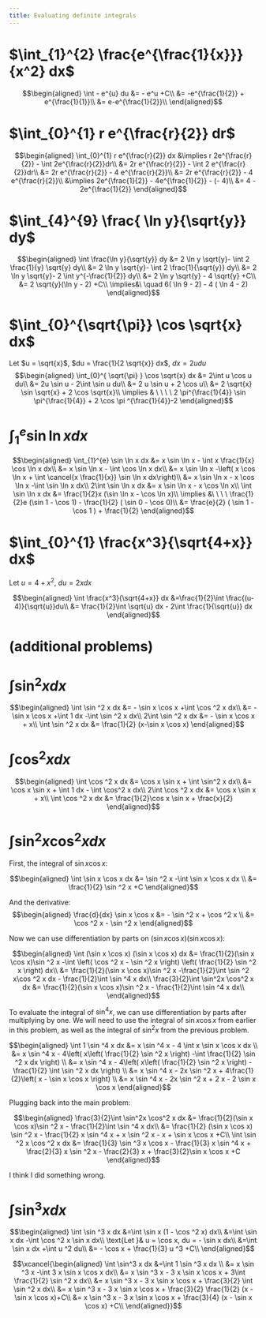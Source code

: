 ```yaml
---
title: Evaluating definite integrals
---
```


# $\int_{1}^{2} \frac{e^{\frac{1}{x}}}{x^2} dx$

$$\begin{aligned}
  \int - e^{u} du &= - e^u +C\\
  &= -e^{\frac{1}{2}} + e^{\frac{1}{1}}\\
  &= e-e^{\frac{1}{2}}\\
  \end{aligned}$$

# $\int_{0}^{1} r e^{\frac{r}{2}} dr$

$$\begin{aligned}
  \int_{0}^{1} r e^{\frac{r}{2}} dx &\implies r 2e^{\frac{r}{2}} - \int 2e^{\frac{r}{2}}dr\\
  &=  2r e^{\frac{r}{2}} - \int 2 e^{\frac{r}{2}}dr\\
  &=  2r e^{\frac{r}{2}} - 4 e^{\frac{r}{2}}\\
  &= 2r e^{\frac{r}{2}} - 4 e^{\frac{r}{2}}\\
  &\implies 2e^{\frac{1}{2}} - 4e^{\frac{1}{2}} - (- 4)\\
  &= 4 - 2e^{\frac{1}{2}}
  \end{aligned}$$

# $\int_{4}^{9} \frac{ \ln  y}{\sqrt{y}} dy$

$$\begin{aligned}
  \int \frac{\ln y}{\sqrt{y}} dy &= 2 \ln y \sqrt{y}- \int 2 \frac{1}{y} \sqrt{y} dy\\
  &=  2 \ln y \sqrt{y}- \int 2 \frac{1}{\sqrt{y}} dy\\
  &=  2 \ln y \sqrt{y}- 2 \int y^{-\frac{1}{2}} dy\\
  &=  2 \ln  y \sqrt{y} - 4 \sqrt{y} +C\\
  &=  2 \sqrt{y}(\ln  y - 2) +C\\
  \implies&\ \quad 6( \ln  9 - 2) - 4 ( \ln 4 - 2)
  \end{aligned}$$

# $\int_{0}^{\sqrt{\pi}} \cos \sqrt{x} dx$

Let $u = \sqrt{x}$, $du = \frac{1}{2 \sqrt{x}} dx$, $dx = 2 u du$
$$\begin{aligned}
  \int_{0}^{ \sqrt{\pi} } \cos \sqrt{x} dx &= 2\int u \cos u  du\\
  &= 2u \sin  u - 2\int \sin u du\\
  &= 2 u \sin  u + 2 \cos  u\\
  &= 2 \sqrt{x} \sin  \sqrt{x} + 2 \cos  \sqrt{x}\\
  \implies  & \ \ \ \ 2 \pi^{\frac{1}{4}} \sin \pi^{\frac{1}{4}} + 2 \cos \pi ^{\frac{1}{4}}-2
  \end{aligned}$$

# $\int_{1}^{e} \sin  \ln  x dx$

$$\begin{aligned}
  \int_{1}^{e} \sin  \ln  x dx &= x \sin  \ln  x - \int x \frac{1}{x} \cos \ln x dx\\
  &= x \sin  \ln  x - \int \cos \ln  x dx\\
  &= x \sin  \ln  x -\left( x \cos  \ln  x + \int \cancel{x \frac{1}{x}} \sin  \ln  x dx\right)\\
  &= x \sin  \ln  x - x \cos  \ln  x -\int \sin \ln x dx\\
  2\int \sin  \ln  x dx  &= x \sin  \ln  x - x \cos  \ln  x\\
 \int \sin  \ln  x dx &= \frac{1}{2}x (\sin  \ln  x - \cos  \ln  x)\\
 \implies &\ \ \ \ \frac{1}{2}e (\sin 1 - \cos  1) - \frac{1}{2} ( \sin  0 - \cos  0)\\
 &= \frac{e}{2} ( \sin  1 - \cos  1 ) + \frac{1}{2}
  \end{aligned}$$

# $\int_{0}^{1} \frac{x^3}{\sqrt{4+x}} dx$

Let $u = 4 + x^2$, $du = 2xdx$

$$\begin{aligned}
  \int \frac{x^3}{\sqrt{4+x}} dx &=\frac{1}{2}\int  \frac{(u-4)}{\sqrt{u}}du\\
  &= \frac{1}{2}\int \sqrt{u} dx - 2\int \frac{1}{\sqrt{u}} dx
  \end{aligned}$$

# (additional problems)

# $\int \sin^2 x dx$

$$\begin{aligned}
  \int \sin  ^2 x dx &= - \sin  x \cos  x +\int \cos  ^2 x dx\\
  &= - \sin  x \cos  x +\int 1 dx -\int  \sin  ^2 x dx\\
  2\int \sin ^2 x dx &= - \sin  x \cos  x + x\\
  \int \sin ^2 x dx  &= \frac{1}{2} (x-\sin  x \cos  x)
  \end{aligned}$$

# $\int \cos^2 x  dx$

$$\begin{aligned}
  \int \cos  ^2 x dx &= \cos  x \sin  x + \int \sin^2 x dx\\
  &= \cos x \sin  x + \int 1 dx - \int \cos^2 x dx\\
  2\int \cos  ^2 x dx &= \cos  x \sin  x + x\\
  \int \cos  ^2 x dx &= \frac{1}{2}\cos  x \sin  x + \frac{x}{2}
  \end{aligned}$$

# $\int \sin^2 x\cos^2 x dx$

First, the integral of $\sin  x \cos  x$:

$$\begin{aligned}
  \int \sin  x \cos  x dx &= \sin  ^2 x -\int \sin  x \cos  x dx \\
  &= \frac{1}{2} \sin  ^2 x +C
  \end{aligned}$$

And the derivative: $$\begin{aligned}
  \frac{d}{dx} \sin  x \cos  x &= - \sin  ^2 x + \cos  ^2 x \\
  &= \cos  ^2 x - \sin  ^2 x
  \end{aligned}$$

Now we can use differentiation by parts on
$(\sin  x \cos  x) (\sin  x \cos  x)$:

$$\begin{aligned}
  \int (\sin  x \cos  x) (\sin  x \cos  x) dx &= \frac{1}{2}(\sin  x \cos  x)\sin ^2 x -\int \left(  \cos  ^2 x - \sin  ^2 x \right)  \left( \frac{1}{2} \sin  ^2 x \right)  dx\\
  &= \frac{1}{2}(\sin  x \cos  x)\sin ^2 x -\frac{1}{2}\int \sin  ^2 x\cos ^2 x dx - \frac{1}{2}\int \sin ^4 x  dx\\
   \frac{3}{2}\int \sin^2x \cos^2 x  dx &= \frac{1}{2}(\sin  x \cos  x)\sin ^2 x - \frac{1}{2}\int \sin ^4 x  dx\\
  \end{aligned}$$

To evaluate the integral of $\sin  ^4 x$, we can use differentiation by
parts after multiplying by one. We will need to use the integral of
$\sin  x \cos  x$ from earlier in this problem, as well as the integral
of $\sin  ^2 x$ from the previous problem.

$$\begin{aligned}
  \int 1 \sin  ^4 x dx &= x \sin ^4 x - 4 \int x \sin  x \cos  x dx \\
  &= x \sin  ^4 x - 4\left(  x\left(  \frac{1}{2} \sin  ^2 x \right)  -\int \frac{1}{2} \sin  ^2 x dx \right) \\
  &= x \sin  ^4 x - 4\left(  x\left(  \frac{1}{2} \sin  ^2 x \right)  -\frac{1}{2} \int \sin  ^2 x dx \right) \\
  &= x \sin ^4 x - 2x \sin  ^2 x + 4\frac{1}{2}\left(  x - \sin  x \cos  x \right) \\
  &= x \sin ^4 x - 2x \sin  ^2 x + 2 x - 2 \sin  x \cos  x
  \end{aligned}$$

Plugging back into the main problem:

$$\begin{aligned}
   \frac{3}{2}\int \sin^2x \cos^2 x  dx &= \frac{1}{2}(\sin  x \cos  x)\sin ^2 x - \frac{1}{2}\int \sin ^4 x  dx\\
   &= \frac{1}{2} (\sin  x \cos  x) \sin  ^2 x - \frac{1}{2} x \sin ^4 x + x \sin  ^2 x - x + \sin  x \cos x +C\\
  \int \sin  ^2 x \cos  ^2 x dx &= \frac{1}{3} \sin  ^3 x \cos  x - \frac{1}{3} x \sin ^4 x + \frac{2}{3} x \sin  ^2 x - \frac{2}{3} x + \frac{3}{2}\sin  x \cos  x +C
  \end{aligned}$$

I think I did something wrong.

# $\int \sin^3 x dx$

$$\begin{aligned}
  \int \sin  ^3 x  dx &=\int \sin  x (1 - \cos  ^2 x) dx\\
  &=\int \sin  x dx  -\int \cos ^2 x \sin  x dx\\
  \text{Let }& u = \cos  x, du = - \sin  x dx\\
  &=\int \sin  x dx  +\int u ^2 du\\
  &= - \cos  x + \frac{1}{3} u ^3 +C\\
  \end{aligned}$$

$$\xcancel{\begin{aligned}
  \int \sin^3 x dx &=\int 1 \sin  ^3 x dx \\
  &= x \sin  ^3 x -\int 3 x \sin  x \cos  x dx\\
  &= x \sin  ^3 x - 3 x \sin  x \cos  x + 3\int \frac{1}{2} \sin ^2 x dx\\
  &= x \sin  ^3 x - 3 x \sin  x \cos  x + \frac{3}{2} \int \sin ^2 x dx\\
  &= x \sin  ^3 x - 3 x \sin  x \cos  x + \frac{3}{2} \frac{1}{2} (x - \sin  x \cos  x)+C\\
  &= x \sin  ^3 x - 3 x \sin  x \cos  x + \frac{3}{4} (x - \sin  x \cos  x) +C\\
  \end{aligned}}$$
